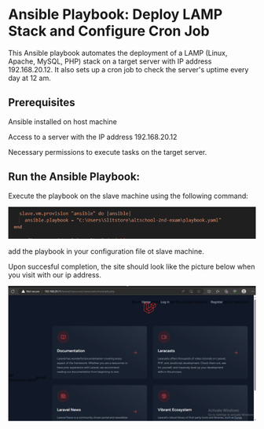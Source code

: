 # Ansible Playbook: Deploy LAMP Stack and Configure Cron Job

This Ansible playbook automates the deployment of a LAMP (Linux, Apache, MySQL, PHP) stack on a target server with IP address 192.168.20.12. It also sets up a cron job to check the server's uptime every day at 12 am.

## Prerequisites

Ansible installed on host machine

Access to a server with the IP address 192.168.20.12

Necessary permissions to execute tasks on the target server.

## Run the Ansible Playbook:

Execute the playbook on the slave machine using the following command:

![alt](/pictures/ansible.png)

add the playbook in your configuration file ot slave machine.

Upon succesful completion, the site should look like the picture below when you visit with our ip address.

![alt](/pictures/page.png)
